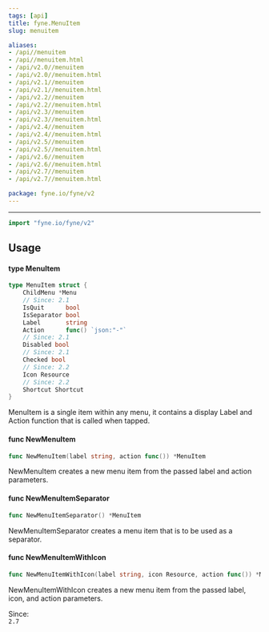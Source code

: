 ```yaml
---
tags: [api]
title: fyne.MenuItem
slug: menuitem

aliases:
- /api//menuitem
- /api//menuitem.html
- /api/v2.0//menuitem
- /api/v2.0//menuitem.html
- /api/v2.1//menuitem
- /api/v2.1//menuitem.html
- /api/v2.2//menuitem
- /api/v2.2//menuitem.html
- /api/v2.3//menuitem
- /api/v2.3//menuitem.html
- /api/v2.4//menuitem
- /api/v2.4//menuitem.html
- /api/v2.5//menuitem
- /api/v2.5//menuitem.html
- /api/v2.6//menuitem
- /api/v2.6//menuitem.html
- /api/v2.7//menuitem
- /api/v2.7//menuitem.html

package: fyne.io/fyne/v2
---
```



---
```go
import "fyne.io/fyne/v2"
```

## Usage

#### type MenuItem

```go
type MenuItem struct {
	ChildMenu *Menu
	// Since: 2.1
	IsQuit      bool
	IsSeparator bool
	Label       string
	Action      func() `json:"-"`
	// Since: 2.1
	Disabled bool
	// Since: 2.1
	Checked bool
	// Since: 2.2
	Icon Resource
	// Since: 2.2
	Shortcut Shortcut
}
```

MenuItem is a single item within any menu, it contains a display Label and Action function that is called when tapped.

#### func  NewMenuItem

```go
func NewMenuItem(label string, action func()) *MenuItem
```
NewMenuItem creates a new menu item from the passed label and action parameters.

#### func  NewMenuItemSeparator

```go
func NewMenuItemSeparator() *MenuItem
```
NewMenuItemSeparator creates a menu item that is to be used as a separator.

#### func  NewMenuItemWithIcon

```go
func NewMenuItemWithIcon(label string, icon Resource, action func()) *MenuItem
```
NewMenuItemWithIcon creates a new menu item from the passed label, icon, and action parameters.


<div class="since">Since: <code>
2.7</code></div>

